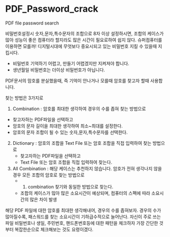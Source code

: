 # PDF_Password_crack
PDF file password search

비밀번호설정시 숫자,문자,특수문자의 조합으로 8자 이상 설정하시면, 
조합의 케이스가 많아 성능이 좋은 컴퓨터라 할지라도 많은 시간이 필요로하여 쉽지 않다.
슈퍼컴퓨터를 이용하면 모를까!
디지털시대에 무엇보다 중요시되고 있는 비밀번호 지킬 수 있을때 지킵시다.
- 비밀번호 기억하기 어렵고, 만들기 어렵겠지만 지켜져야 합니다.
- 생년월일 비밀번호는 더이상 비밀번호가 아닙니다.

PDF문서의 맘호를 분실했을때, 즉 기억이 안나거나 모를때 암호를 찾고자 할때 사용합니다.

찾는 방법은 3가지로
1)  Combination  : 암호를 최대한 생각하여 경우의 수를 좁혀 찾는 방법으로
   - 찾고자하는 PDF파일을 선택하고
   - 암호의 문자 길이을 최대한 생각하여 최소~최대를 설정한다.
   - 암호의 문자 조합이 될 수 있는 숫자,문자,특수문자를 선택한다.
2) Dictionary :  암호의 조합을 Text File 또는 암호 조합을 직접 입력하여 찾는 방법으로
   - 찾고자하는 PDF파일을 선택하고
   - Text File  또는  암호 조합을 직접 입력하여 찾는다.
3) All Combination :  해당 케이스는 추천하지 않습니다.
    암호가 전혀 생각나지 않을 경우 모든 조합의 암호로 찾는 방법으로
   - 1) combination 찾기와 동일한 방법으로 찾는다.
   - 조합의 케이스가 많아 많은 소요시간이 예상되며, 컴퓨터의 스펙에 따라 소요시간의 많은 차이 발생
 

해당 PDF 파일에 대한 암호를 최대한 생각해내어, 경우의 수를 좁혀보자.
경우의 수가 많아질수록, 패스워드를 찾는 소요시간이 기하급수적으로 늘어난다.
자신이 주로 쓰는 파일 비밀번호나 생일, 주민번호, 핸드폰번호등에 대한 패턴을 체크하자
가장 간단한 것부터 복잡한순으로 체크해보는 것도 요령이겠다.
